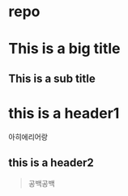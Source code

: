 # repo
This is a big title
===================
This is a sub title
-------------------
# this is a header1
아히에리어랑
## this is a header2
>공백공백
>>
